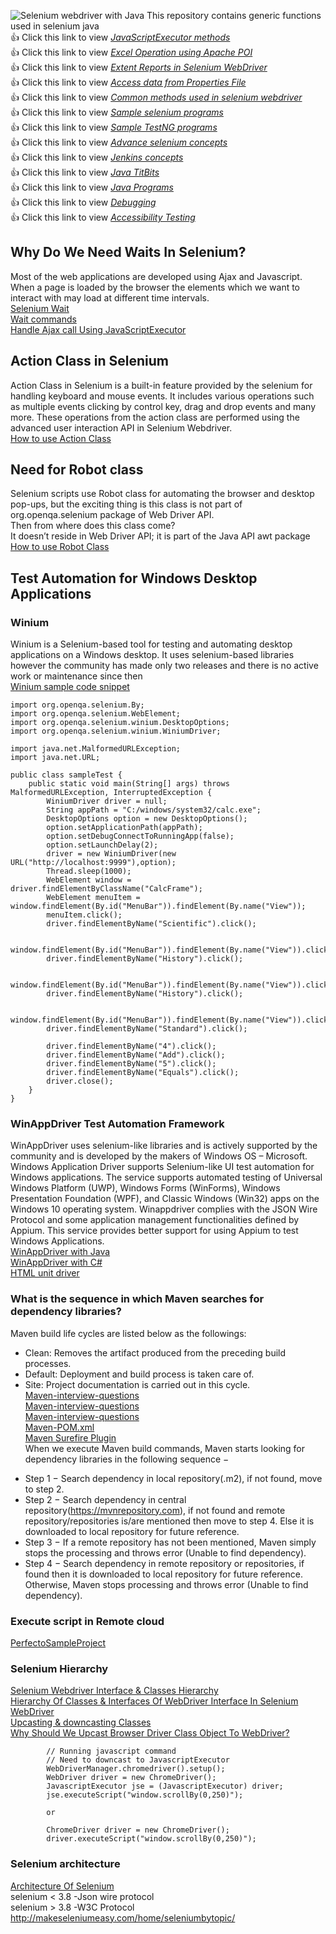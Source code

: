 ![Selenium webdriver with Java](https://1.bp.blogspot.com/-bY5Js-Plm8Y/V1aBSPTLz5I/AAAAAAAABio/Rew-CBamQwkv7K2HfpX_xFvmTjFZLkAPwCPcBGAYYCw/s1600/selenium-webdriver-java-online-courses-techtutorr.jpg)
This repository contains generic functions used in selenium java <br>
:+1: Click this link to view <a href="https://github.com/venkywarriors619/Generic-functions-Selenium-java/blob/master/JavaScriptExecutor.md" title="Click here to view JavaScriptExecutor functions">*JavaScriptExecutor methods* </a><br>
:+1: Click this link to view <a href="https://github.com/venkywarriors619/Generic-functions-Selenium-java/blob/master/Excelfunctions.md" title="Click here to view Excel operation">*Excel Operation using Apache POI* </a><br>
:+1: Click this link to view <a href="https://github.com/venkywarriors619/Generic-functions-Selenium-java/blob/master/Extent%20reports.md" title="Click here to view Extent Reports in Selenium">*Extent Reports in Selenium WebDriver* </a><br>
:+1: Click this link to view <a href="https://github.com/venkywarriors619/Generic-functions-Selenium-java/blob/master/propertiesfile.md" title="Click here to view Read data from Properties File ">*Access data from Properties File* </a><br>
:+1: Click this link to view <a href="https://github.com/venkywarriors619/Generic-functions-Selenium-java/blob/master/Testbase.md" title="Click here to view Common methods used in selenium webdriver ">*Common methods used in selenium webdriver* </a><br>
:+1: Click this link to view <a href="https://github.com/venkywarriors619/Generic-functions-Selenium-java/blob/master/SeleniumPrograms.md" title="Click here to view basic methods used in selenium webdriver ">*Sample selenium programs* </a><br>
:+1: Click this link to view <a href="https://github.com/venkywarriors619/Generic-functions-Selenium-java/blob/master/TestNG.md" title="Click here to view TestNG methods used in selenium webdriver ">*Sample TestNG programs* </a><br>
:+1: Click this link to view <a href="https://github.com/venkywarriors619/Generic-functions-Selenium-java/blob/master/AdvSelenium.md" title="Click here to view Advance selenium concepts">*Advance selenium concepts* </a><br>
:+1: Click this link to view <a href="https://github.com/venkywarriors619/Generic-functions-Selenium-java/blob/master/jenkins.md" title="Click here to view Jenkins concepts">*Jenkins concepts* </a><br>
:+1: Click this link to view <a href="https://github.com/venkywarriors619/Generic-functions-Selenium-java/blob/master/JavaTitBits.md" title="Click here to view Java TitBits">*Java TitBits* </a><br>
:+1: Click this link to view <a href="https://github.com/venkywarriors/Generic-functions-Selenium-java/blob/master/Interview%20Java%20programs.md" title="Click here to view Java Programs">*Java Programs* </a><br>
:+1: Click this link to view <a href="https://www.eclipse.org/community/eclipse_newsletter/2017/june/article1.php" title="Click here to view Debugging">*Debugging* </a><br>
:+1: Click this link to view <a href="https://github.com/venkywarriors/Generic-functions-Selenium-java/blob/master/Accessibilty.md" title="Click here to view know Accessibility Testing">*Accessibility Testing* </a><br>
## Why Do We Need Waits In Selenium?
Most of the web applications are developed using Ajax and Javascript. When a page is loaded by the browser the elements which we want to interact with may load at different time intervals.<br>
<a href="https://www.browserstack.com/guide/wait-commands-in-selenium-webdriver">Selenium Wait</a><br>
<a href="https://www.toolsqa.com/selenium-webdriver/wait-commands/">Wait commands</a><br>
<a href="https://www.toolsqa.com/selenium-cucumber-framework/handle-ajax-call-using-javascriptexecutor-in-selenium/">Handle Ajax call Using JavaScriptExecutor</a><br>
## Action Class in Selenium
Action Class in Selenium is a built-in feature provided by the selenium for handling keyboard and mouse events. It includes various operations such as multiple events clicking by control key, drag and drop events and many more. These operations from the action class are performed using the advanced user interaction API in Selenium Webdriver.
<br>
<a href="https://www.toolsqa.com/selenium-webdriver/actions-class-in-selenium/">How to use Action Class</a><br>
## Need for Robot class
Selenium scripts use Robot class for automating the browser and desktop pop-ups, but the exciting thing is this class is not part of org.openqa.selenium package of Web Driver API.
<br>Then from where does this class come?<br>It doesn’t reside in Web Driver API; it is part of the Java API awt package<br>
<a href="https://www.softwaretestinghelp.com/java-robot-class-in-selenium/amp/">How to use Robot Class</a><br>
## Test Automation for Windows Desktop Applications 
### Winium 
Winium is a Selenium-based tool for testing and automating desktop applications on a Windows desktop. It uses selenium-based libraries however the community has made only two releases and there is no active work or maintenance since then<br>
<a href="https://defectracker.com/2019/09/20/1363/">Winium sample code snippet</a>
```
import org.openqa.selenium.By;
import org.openqa.selenium.WebElement;
import org.openqa.selenium.winium.DesktopOptions;
import org.openqa.selenium.winium.WiniumDriver;

import java.net.MalformedURLException;
import java.net.URL;

public class sampleTest {
    public static void main(String[] args) throws MalformedURLException, InterruptedException {
        WiniumDriver driver = null;
        String appPath = "C:/windows/system32/calc.exe";
        DesktopOptions option = new DesktopOptions();
        option.setApplicationPath(appPath);
        option.setDebugConnectToRunningApp(false);
        option.setLaunchDelay(2);
        driver = new WiniumDriver(new URL("http://localhost:9999"),option);
        Thread.sleep(1000);
        WebElement window =  driver.findElementByClassName("CalcFrame");
        WebElement menuItem = window.findElement(By.id("MenuBar")).findElement(By.name("View"));
        menuItem.click();
        driver.findElementByName("Scientific").click();

        window.findElement(By.id("MenuBar")).findElement(By.name("View")).click();
        driver.findElementByName("History").click();

        window.findElement(By.id("MenuBar")).findElement(By.name("View")).click();
        driver.findElementByName("History").click();

        window.findElement(By.id("MenuBar")).findElement(By.name("View")).click();
        driver.findElementByName("Standard").click();

        driver.findElementByName("4").click();
        driver.findElementByName("Add").click();
        driver.findElementByName("5").click();
        driver.findElementByName("Equals").click();
        driver.close();
    }
}
```
### WinAppDriver Test Automation Framework
WinAppDriver uses selenium-like libraries and is actively supported by the community and is developed by the makers of Windows OS – Microsoft. Windows Application Driver supports Selenium-like UI test automation for Windows applications. The service supports automated testing of Universal Windows Platform (UWP), Windows Forms (WinForms), Windows Presentation Foundation (WPF), and Classic Windows (Win32) apps on the Windows 10 operating system. Winappdriver complies with the JSON Wire Protocol and some application management functionalities defined by Appium. This service provides better support for using Appium to test Windows Applications.
<br><a href="https://medium.com/software-testing-break-and-improve/tutorial-windows-app-automation-using-winappdriver-and-java-5be661335b25">WinAppDriver with Java</a><br>
<a href="https://www.automatetheplanet.com/automate-windows-desktop-apps-winappdriver/">WinAppDriver with C#</a><br>
<a href="https://www.softwaretestingmaterial.com/headless-browser-testing-using-htmlunitdriver/">HTML unit driver</a><br>
### What is the sequence in which Maven searches for dependency libraries?
Maven build life cycles are listed below as the followings:<br>
- Clean: Removes the artifact produced from the preceding build processes.<br>
- Default: Deployment and build process is taken care of.<br>
- Site: Project documentation is carried out in this cycle.<br>
<a href="https://www.softwaretestinghelp.com/maven-interview-questions/">Maven-interview-questions</a><br>
<a href="https://www.simplilearn.com/tutorials/maven-tutorial/maven-interview-questions">Maven-interview-questions</a><br>
<a href="https://www.guru99.com/maven-interview-questions.html">Maven-interview-questions</a><br>
<a href="https://octopus.com/blog/selenium/2-the-maven-pom-file/the-maven-pom-file">Maven-POM.xml</a><br>
<a href="https://maven.apache.org/surefire/maven-surefire-plugin/index.html">Maven Surefire Plugin</a><br>
When we execute Maven build commands, Maven starts looking for dependency libraries in the following sequence −<br>
* Step 1 − Search dependency in local repository(.m2), if not found, move to step 2.
* Step 2 − Search dependency in central repository(https://mvnrepository.com), if not found and remote repository/repositories is/are mentioned then move to step 4. Else it is downloaded to local repository for future reference.
* Step 3 − If a remote repository has not been mentioned, Maven simply stops the processing and throws error (Unable to find dependency).
* Step 4 − Search dependency in remote repository or repositories, if found then it is downloaded to local repository for future reference. Otherwise, Maven stops processing and throws error (Unable to find dependency).
### Execute script in Remote cloud 
<a href="https://github.com/PerfectoMobileSA/PerfectoSampleProject">PerfectoSampleProject</a><br>
### Selenium Hierarchy
<a href="https://www.softwaretestingo.com/selenium-webdriver-interface-classes-hierarchy/">Selenium Webdriver Interface & Classes Hierarchy</a><br>
<a href="http://makeseleniumeasy.com/2017/04/02/hierarchy-of-selenium-classes-and-interfaces/">Hierarchy Of Classes & Interfaces Of WebDriver Interface In Selenium WebDriver</a><br>
<a href="https://selenium-by-arun.blogspot.com/2014/07/209-downcasting.html">Upcasting & downcasting Classes</a><br>
<a href="http://makeseleniumeasy.com/2018/02/08/why-do-we-up-cast-browser-driver-class-object-to-webdriver/">Why Should We Upcast Browser Driver Class Object To WebDriver?</a><br>
```
        // Running javascript command
		// Need to downcast to JavascriptExecutor
        WebDriverManager.chromedriver().setup();
		WebDriver driver = new ChromeDriver();
		JavascriptExecutor jse = (JavascriptExecutor) driver;
		jse.executeScript("window.scrollBy(0,250)");
        
        or
        
		ChromeDriver driver = new ChromeDriver();
		driver.executeScript("window.scrollBy(0,250)");
```
### Selenium architecture
 <a href="http://makeseleniumeasy.com/2017/03/03/architecture-of-selenium-webdriver/">Architecture Of Selenium</a><br>
 selenium < 3.8 -Json wire protocol<br>
  selenium > 3.8 -W3C Protocol<br>
 http://makeseleniumeasy.com/home/seleniumbytopic/

